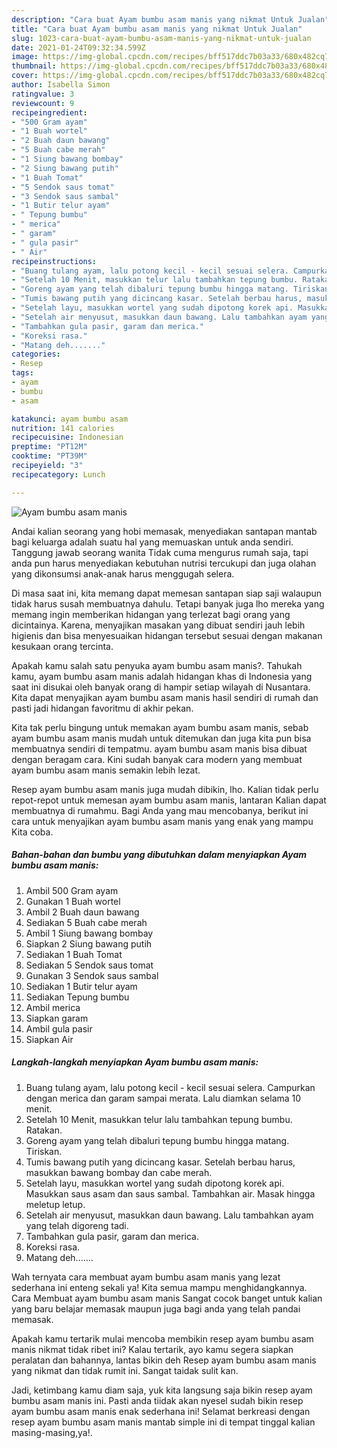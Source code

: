 ```yaml
---
description: "Cara buat Ayam bumbu asam manis yang nikmat Untuk Jualan"
title: "Cara buat Ayam bumbu asam manis yang nikmat Untuk Jualan"
slug: 1023-cara-buat-ayam-bumbu-asam-manis-yang-nikmat-untuk-jualan
date: 2021-01-24T09:32:34.599Z
image: https://img-global.cpcdn.com/recipes/bff517ddc7b03a33/680x482cq70/ayam-bumbu-asam-manis-foto-resep-utama.jpg
thumbnail: https://img-global.cpcdn.com/recipes/bff517ddc7b03a33/680x482cq70/ayam-bumbu-asam-manis-foto-resep-utama.jpg
cover: https://img-global.cpcdn.com/recipes/bff517ddc7b03a33/680x482cq70/ayam-bumbu-asam-manis-foto-resep-utama.jpg
author: Isabella Simon
ratingvalue: 3
reviewcount: 9
recipeingredient:
- "500 Gram ayam"
- "1 Buah wortel"
- "2 Buah daun bawang"
- "5 Buah cabe merah"
- "1 Siung bawang bombay"
- "2 Siung bawang putih"
- "1 Buah Tomat"
- "5 Sendok saus tomat"
- "3 Sendok saus sambal"
- "1 Butir telur ayam"
- " Tepung bumbu"
- " merica"
- " garam"
- " gula pasir"
- " Air"
recipeinstructions:
- "Buang tulang ayam, lalu potong kecil - kecil sesuai selera. Campurkan dengan merica dan garam sampai merata. Lalu diamkan selama 10 menit."
- "Setelah 10 Menit, masukkan telur lalu tambahkan tepung bumbu. Ratakan."
- "Goreng ayam yang telah dibaluri tepung bumbu hingga matang. Tiriskan."
- "Tumis bawang putih yang dicincang kasar. Setelah berbau harus, masukkan bawang bombay dan cabe merah."
- "Setelah layu, masukkan wortel yang sudah dipotong korek api. Masukkan saus asam dan saus sambal. Tambahkan air. Masak hingga meletup letup."
- "Setelah air menyusut, masukkan daun bawang. Lalu tambahkan ayam yang telah digoreng tadi."
- "Tambahkan gula pasir, garam dan merica."
- "Koreksi rasa."
- "Matang deh......."
categories:
- Resep
tags:
- ayam
- bumbu
- asam

katakunci: ayam bumbu asam 
nutrition: 141 calories
recipecuisine: Indonesian
preptime: "PT12M"
cooktime: "PT39M"
recipeyield: "3"
recipecategory: Lunch

---
```



![Ayam bumbu asam manis](https://img-global.cpcdn.com/recipes/bff517ddc7b03a33/680x482cq70/ayam-bumbu-asam-manis-foto-resep-utama.jpg)

Andai kalian seorang yang hobi memasak, menyediakan santapan mantab bagi keluarga adalah suatu hal yang memuaskan untuk anda sendiri. Tanggung jawab seorang  wanita Tidak cuma mengurus rumah saja, tapi anda pun harus menyediakan kebutuhan nutrisi tercukupi dan juga olahan yang dikonsumsi anak-anak harus menggugah selera.

Di masa  saat ini, kita memang dapat memesan santapan siap saji walaupun tidak harus susah membuatnya dahulu. Tetapi banyak juga lho mereka yang memang ingin memberikan hidangan yang terlezat bagi orang yang dicintainya. Karena, menyajikan masakan yang dibuat sendiri jauh lebih higienis dan bisa menyesuaikan hidangan tersebut sesuai dengan makanan kesukaan orang tercinta. 



Apakah kamu salah satu penyuka ayam bumbu asam manis?. Tahukah kamu, ayam bumbu asam manis adalah hidangan khas di Indonesia yang saat ini disukai oleh banyak orang di hampir setiap wilayah di Nusantara. Kita dapat menyajikan ayam bumbu asam manis hasil sendiri di rumah dan pasti jadi hidangan favoritmu di akhir pekan.

Kita tak perlu bingung untuk memakan ayam bumbu asam manis, sebab ayam bumbu asam manis mudah untuk ditemukan dan juga kita pun bisa membuatnya sendiri di tempatmu. ayam bumbu asam manis bisa dibuat dengan beragam cara. Kini sudah banyak cara modern yang membuat ayam bumbu asam manis semakin lebih lezat.

Resep ayam bumbu asam manis juga mudah dibikin, lho. Kalian tidak perlu repot-repot untuk memesan ayam bumbu asam manis, lantaran Kalian dapat membuatnya di rumahmu. Bagi Anda yang mau mencobanya, berikut ini cara untuk menyajikan ayam bumbu asam manis yang enak yang mampu Kita coba.

<!--inarticleads1-->

##### Bahan-bahan dan bumbu yang dibutuhkan dalam menyiapkan Ayam bumbu asam manis:

1. Ambil 500 Gram ayam
1. Gunakan 1 Buah wortel
1. Ambil 2 Buah daun bawang
1. Sediakan 5 Buah cabe merah
1. Ambil 1 Siung bawang bombay
1. Siapkan 2 Siung bawang putih
1. Sediakan 1 Buah Tomat
1. Sediakan 5 Sendok saus tomat
1. Gunakan 3 Sendok saus sambal
1. Sediakan 1 Butir telur ayam
1. Sediakan  Tepung bumbu
1. Ambil  merica
1. Siapkan  garam
1. Ambil  gula pasir
1. Siapkan  Air




<!--inarticleads2-->

##### Langkah-langkah menyiapkan Ayam bumbu asam manis:

1. Buang tulang ayam, lalu potong kecil - kecil sesuai selera. Campurkan dengan merica dan garam sampai merata. Lalu diamkan selama 10 menit.
1. Setelah 10 Menit, masukkan telur lalu tambahkan tepung bumbu. Ratakan.
1. Goreng ayam yang telah dibaluri tepung bumbu hingga matang. Tiriskan.
1. Tumis bawang putih yang dicincang kasar. Setelah berbau harus, masukkan bawang bombay dan cabe merah.
1. Setelah layu, masukkan wortel yang sudah dipotong korek api. Masukkan saus asam dan saus sambal. Tambahkan air. Masak hingga meletup letup.
1. Setelah air menyusut, masukkan daun bawang. Lalu tambahkan ayam yang telah digoreng tadi.
1. Tambahkan gula pasir, garam dan merica.
1. Koreksi rasa.
1. Matang deh.......




Wah ternyata cara membuat ayam bumbu asam manis yang lezat sederhana ini enteng sekali ya! Kita semua mampu menghidangkannya. Cara Membuat ayam bumbu asam manis Sangat cocok banget untuk kalian yang baru belajar memasak maupun juga bagi anda yang telah pandai memasak.

Apakah kamu tertarik mulai mencoba membikin resep ayam bumbu asam manis nikmat tidak ribet ini? Kalau tertarik, ayo kamu segera siapkan peralatan dan bahannya, lantas bikin deh Resep ayam bumbu asam manis yang nikmat dan tidak rumit ini. Sangat taidak sulit kan. 

Jadi, ketimbang kamu diam saja, yuk kita langsung saja bikin resep ayam bumbu asam manis ini. Pasti anda tiidak akan nyesel sudah bikin resep ayam bumbu asam manis enak sederhana ini! Selamat berkreasi dengan resep ayam bumbu asam manis mantab simple ini di tempat tinggal kalian masing-masing,ya!.

